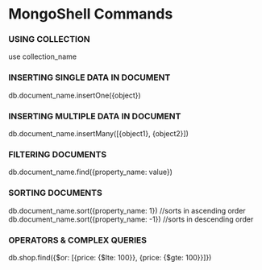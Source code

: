 # MongoShell Commands 

### USING COLLECTION
use collection_name

### INSERTING SINGLE DATA IN DOCUMENT
db.document_name.insertOne({object})

### INSERTING MULTIPLE DATA IN DOCUMENT
db.document_name.insertMany([{object1}, {object2}])

### FILTERING DOCUMENTS
db.document_name.find({property_name: value})

### SORTING DOCUMENTS
db.document_name.sort({property_name: 1}) //sorts in ascending order <br>
db.document_name.sort({property_name: -1}) //sorts in descending order

### OPERATORS & COMPLEX QUERIES
db.shop.find({$or: [{price: {$lte: 100}}, {price: {$gte: 100}}]})
